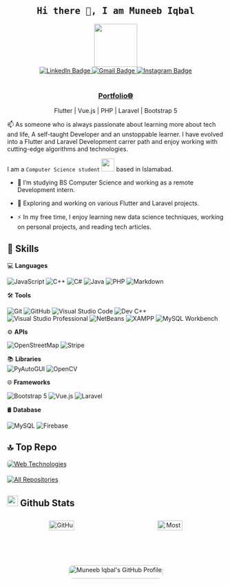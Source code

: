 <!-- ### Hi there 👋 -->

<!--
**iamarslankhalid/iamarslankhalid** is a ✨ _special_ ✨ repository because its `README.md` (this file) appears on your GitHub profile.

Here are some ideas to get you started:

- 🔭 I’m currently working on ...
- 🌱 I’m currently learning ...
- 👯 I’m looking to collaborate on ...
- 🤔 I’m looking for help with ...
- 💬 Ask me about ...
- 📫 How to reach me: ...
- 😄 Pronouns: ...
- ⚡ Fun fact: ...
-->
<!-- 📝 ***Feel free to contact me. I am always here ...*** <img src="https://media.giphy.com/media/WUlplcMpOCEmTGBtBW/giphy.gif" width="30">  [![Github](https://img.shields.io/github/followers/iamarslankhalid?label=Follow%20Me&style=social)](https://github.com/iamarslankhalid)
<br>
<br>
[![Linkedin](https://img.shields.io/badge/LinkedIn-Arslan%20Khalid-blue?logo=Linkedin&logoColor=blue&labelColor=black)](https://www.linkedin.com/in/iamarslankhalid/)
[![Mail](https://img.shields.io/badge/Gmail-marslankhalid0300@gmail.com-red?logo=Gmail&logoColor=red&labelColor=black)](mailto:marslankhalid0300@gmail.com)
<br> -->

<h2 align='center'><samp><strong>Hi there 👋, I am Muneeb Iqbal</strong></samp></h2>

<div id="header" align="center">

  <img src="https://media.giphy.com/media/M9gbBd9nbDrOTu1Mqx/giphy.gif" width="100"/>
  <div id="badges">
    <a href="https://www.linkedin.com/in/muneeb-iqbal-b55138330/">
      <img src="https://img.shields.io/badge/LinkedIn-0077B5?style=for-the-badge&logo=linkedin&logoColor=white" alt="LinkedIn Badge"/>
    </a>
    <a href="mailto:muneebiq24@gmail.com">
      <img src="https://img.shields.io/badge/Gmail-red?style=for-the-badge&logo=gmail&logoColor=white" alt="Gmail Badge"/>
    </a> 
    <a href="https://www.instagram.com/muneeb_iqbal526?igsh=ZXIzbGZ0MHNhaTFn">
      <img src="https://img.shields.io/badge/Instagram-fe4164?style=for-the-badge&logo=instagram&logoColor=white" alt="Instagram Badge"/>
    </a>
  </div>
  <br>
  <img src="https://komarev.com/ghpvc/?username=muneebiq3&style=flat-square&color=blue" alt=""/>
</div>

<h3 align='center'><strong><a href="https://www.upwork.com/freelancers/~01a657d6b0a6da59ae?mp_source=share" target="_blank">Portfolio🌐</a></strong></h3>
<p align='center'>Flutter | Vue.js | PHP | Laravel | Bootstrap 5</p>

<p align='left'> 📫 As someone who is always passionate about learning more about tech and life, A self-taught Developer and an unstoppable learner. I have evolved into a Flutter and Laravel Development carrer path and enjoy working with cutting-edge algorithms and technologies.</p>

I am a `Computer Science student` <img src="https://media.giphy.com/media/WUlplcMpOCEmTGBtBW/giphy.gif" width="30"> based in Islamabad.
- :telescope: I’m studying BS Computer Science and working as a remote Development intern.

- :seedling: Exploring and working on various Flutter and Laravel projects.

- :zap: In my free time, I enjoy learning new data science techniques, working on personal projects, and reading tech articles.

## 🚀 Skills

💻 **Languages**<br>

![JavaScript](https://img.shields.io/badge/JavaScript-F7DF1E?style=flat&logo=javascript&logoColor=black&labelColor=F7DF1E)
![C++](https://img.shields.io/badge/C++-00599C?style=flat&logo=c%2B%2B&logoColor=white&labelColor=00599C)
![C#](https://img.shields.io/badge/C%23-68217A?style=flat&logo=c-sharp&logoColor=white&labelColor=68217A)
![Java](https://img.shields.io/badge/Java-007396?style=flat&logo=java&logoColor=white&labelColor=007396)
![PHP](https://img.shields.io/badge/PHP-777BB4?style=flat&logo=php&logoColor=white&labelColor=777BB4)
![Markdown](https://img.shields.io/badge/-Markdown-000000?style=flat&logo=markdown&logoColor=white&labelColor=000000)

🛠️ **Tools** <br>

![Git](https://img.shields.io/badge/-Git-000000?style=flat&logo=git&logoColor=F05032&labelColor=000000)
![GitHub](https://img.shields.io/badge/-GitHub-181717?style=flat&logo=github&logoColor=FFFFFF&labelColor=181717)
![Visual Studio Code](https://img.shields.io/badge/-VSCode-000000?style=flat&logo=visual-studio-code&logoColor=FFFFFF&labelColor=007ACC)
![Dev C++](https://img.shields.io/badge/Dev%20C++-000000?style=flat&logo=dev-to&logoColor=white&labelColor=000000)
![Visual Studio Professional](https://img.shields.io/badge/Visual%20Studio%20Professional-5C2D91?style=flat&logo=visual-studio&logoColor=white&labelColor=5C2D91)
![NetBeans](https://img.shields.io/badge/NetBeans-CB2027?style=flat&logo=apache-netbeans-ide&logoColor=white&labelColor=CB2027)
![XAMPP](https://img.shields.io/badge/XAMPP-F97300?style=flat&logo=xampp&logoColor=white&labelColor=F97300)
![MySQL Workbench](https://img.shields.io/badge/MySQL%20Workbench-00618A?style=flat&logo=mysql&logoColor=white&labelColor=00618A)

⚙️ **APIs** <br>

![OpenStreetMap](https://img.shields.io/badge/OpenStreetMap-7E4C3C?style=flat&logo=openstreetmap&logoColor=white&labelColor=7E4C3C)
![Stripe](https://img.shields.io/badge/Stripe-6772E5?style=flat&logo=stripe&logoColor=white&labelColor=6772E5)

📚 **Libraries** <br>
![PyAutoGUI](https://img.shields.io/badge/PyAutoGUI-FF8C00?style=flat&logo=python&logoColor=white&labelColor=FF8C00)
![OpenCV](https://img.shields.io/badge/OpenCV-5C3D6B?style=flat&logo=opencv&logoColor=white&labelColor=5C3D6B)

🌐 **Frameworks** <br>

![Bootstrap 5](https://img.shields.io/badge/Bootstrap%205-7952B3?style=flat&logo=bootstrap&logoColor=white&labelColor=7952B3)
![Vue.js](https://img.shields.io/badge/Vue.js-4FC08D?style=flat&logo=vue.js&logoColor=white&labelColor=4FC08D)
![Laravel](https://img.shields.io/badge/Laravel-FF2D20?style=flat&logo=laravel&logoColor=white&labelColor=FF2D20)

🛢 **Database** <br>

![MySQL](https://img.shields.io/badge/-MySQL-4479A1?style=flat&logo=mysql&logoColor=white&labelColor=4479A1)
![Firebase](https://img.shields.io/badge/-Firebase-FFCB2B?style=flat&logo=firebase&logoColor=white&labelColor=FFCB2B)

## 🔝 **Top Repo**

<a href="https://github.com/muneebiq3/Server-Side-PHP">
    <img style="border-radius: 5px; margin-bottom: 5px;" src="https://github-readme-stats.vercel.app/api/pin/?username=muneebiq3&repo=Server-Side-PHP&theme=dark" alt="Web Technologies" />
</a>

<p align="left">
  <a href="https://github.com/muneebiq3?tab=repositories" target="_blank"><img alt="All Repositories" title="All Repositories" src="https://img.shields.io/badge/-All%20Repos-2962FF?style=for-the-badge&logo=koding&logoColor=white"/></a>
</p>

<!-- --- -->

<!--✅  **GitHub Extra Pins**

[![ReadMe Card](https://github-readme-stats.vercel.app/api/pin/?username=ahmad-sawalqeh&repo=my_resume)](https://github.com/ahmad-sawalqeh/my_resume)-->

## <img src='https://media1.giphy.com/media/du3J3cXyzhj75IOgvA/giphy.gif?cid=ecf05e47x2g034i9pzwtzzsd3xgg2w9nr94t4tflbbgo3008&rid=giphy.gif' width='25' /> **Github Stats**

<div style="display: flex; flex-wrap: wrap; justify-content: space-around; text-align: center;">
    <div style="flex: 1; min-width: 45%; margin: 10px;">
        <img style="border-radius: 10px; margin-bottom: 5px; width: 50%; height: auto;" alt="GitHub Contribution Stats" src="http://github-profile-summary-cards.vercel.app/api/cards/stats?username=muneebiq3&theme=dark" />
    </div>
    <div style="flex: 1; min-width: 45%; margin: 10px;">
        <img style="border-radius: 10px; margin-bottom: 5px; width: 50%; height: auto;" alt="Most Used Languages" src="https://github-readme-stats.vercel.app/api/top-langs/?username=muneebiq3&layout=compact&theme=dark" />
    </div>

<div style="display: flex; flex-wrap: wrap; justify-content: center; gap: 20px; text-align: center;">
    <div style="flex: 1; min-width: 48%;">
        <a href="https://github.com/muneebiq3">
            <img src="http://github-profile-summary-cards.vercel.app/api/cards/profile-details?username=muneebiq3&theme=dark" alt="Muneeb Iqbal's GitHub Profile" style="border-radius: 10px; margin-bottom: 5px; width: 100%; height: auto;" />
        </a>

<!-- <div style="display: flex; justify-content: space-between;">
 <div style="flex: 1; margin-right: 10px;">
        <img style="border-radius: 10px; margin-bottom: 5px; width: 40%; height: auto;" alt="GitHub Contribution Stats" src="https://github-contribution-stats.vercel.app/api/?username=iamarslankhalid" />
<div style="flex: 1; margin-right: 10px;">
        <img style="border-radius: 10px; margin-bottom: 5px; width: 50%; height: auto;" alt="Most Used Languages" src="https://github-readme-stats.vercel.app/api/top-langs/?username=iamarslankhalid&layout=compact" />
    
<!-- </div> -->
<!-- --- -->

<!-- <div id="header" align="center">
  <img src="https://media.giphy.com/media/M9gbBd9nbDrOTu1Mqx/giphy.gif" width="100"/>
  <div id="badges">
    <a href="https://www.linkedin.com/in/iamarslankhalid/">
      <img src="https://img.shields.io/badge/LinkedIn-0077B5?style=for-the-badge&logo=linkedin&logoColor=white" alt="LinkedIn Badge"/>
    </a>
    <a href="https://www.instagram.com/_arslan.khalid/">
      <img src="https://img.shields.io/badge/Instagram-fe4164?style=for-the-badge&logo=instagram&logoColor=white" alt="Instagram Badge"/>
    </a>
    <a href="https://Kaggle.com/iamarslankhalid">
      <img src="https://img.shields.io/badge/Kaggle-20beff?style=for-the-badge&logo=kaggle&logoColor=white" alt="Kaggle Badge"/>
    </a>
    <a href="https://twitter.com/iamarslankhalid">
      <img src="https://img.shields.io/badge/Twitter-1DA1F2?style=for-the-badge&logo=x&logoColor=white" alt="Twitter Badge"/>
    </a>
  </div>
  </br>
  <img src="https://komarev.com/ghpvc/?username=iamarslankhalid&style=flat-square&color=blue" alt=""/>
  </div>
  <h1>
    hey there
    <img src="https://media.giphy.com/media/hvRJCLFzcasrR4ia7z/giphy.gif" width="30px"/>
  </h1>
</div>
<div align="center">
  <img src="https://media.giphy.com/media/dWesBcTLavkZuG35MI/giphy.gif" width="600" height="300"/>
</div> -->

<!-- --- -->

<!-- ### About Me :
I am a `Data Science student` <img src="https://media.giphy.com/media/WUlplcMpOCEmTGBtBW/giphy.gif" width="30"> based in Islamabad.
- :telescope: I’m studying BS Computer Science and working as a remote Data Science intern.

- :seedling: Exploring and working on various Data Science and Machine Learning projects and learning Artificial Intelligence and Data Science from [codanics](https://codanics.com/).



- :zap: In my free time, I enjoy learning new data science techniques, working on personal projects, and reading tech articles.

- :mailbox: How to reach me: 

[![GitHub](https://img.shields.io/badge/GitHub-Profile-blue?style=for-the-badge&logo=github)](https://github.com/iamarslankhalid) 
[![Kaggle](https://img.shields.io/badge/Kaggle-Profile-blue?style=for-the-badge&logo=kaggle)](https://www.kaggle.com/iamarslankhalid) 
[![LinkedIn](https://img.shields.io/badge/LinkedIn-Profile-blue?style=for-the-badge&logo=linkedin)](https://www.linkedin.com/in/iamarslankhalid)  
[![Twitter/X](https://img.shields.io/badge/Twitter-Profile-blue?style=for-the-badge&logo=twitter)](https://twitter.com/iamarslankhalid) 
[![Instagram](https://img.shields.io/badge/Instagram-Profile-blue?style=for-the-badge&logo=instagram)](https://www.instagram.com/_arslan.khalid) 
[![Email](https://img.shields.io/badge/Email-Contact%20Me-red?style=for-the-badge&logo=email)](mailto:marslankhalid0300@gmail.com) -->

<!-- --- -->

<!-- ### 💻 Languages and Tools

<p align="center">
      <img src="https://www.vectorlogo.zone/logos/python/python-icon.svg" alt="python" width="55" height="55"/>
      <img src="https://www.vectorlogo.zone/logos/git-scm/git-scm-icon.svg" alt="git" width="55" height="55"/>
      <img src="https://www.vectorlogo.zone/logos/github/github-icon.svg" alt="github" width="55" height="55"/>
      <img src="https://www.vectorlogo.zone/logos/visualstudio_code/visualstudio_code-icon.svg" alt="vscode" width="55" height="55"/>
      <img src="https://www.vectorlogo.zone/logos/jupyter/jupyter-icon.svg" alt="jupyter" width="55" height="55"/>
      <img src="https://www.vectorlogo.zone/logos/markdown-here/markdown-here-icon.svg" alt="markdown" width="55" height="55"/>
      <img src="https://www.vectorlogo.zone/logos/mysql/mysql-icon.svg" alt="mysql" width="55" height="55"/>
      <img src="https://www.vectorlogo.zone/logos/microsoft_powerbi/microsoft_powerbi-icon.svg" alt="powerbi" width="55" height="55"/>
</p> -->

<!-- ![Git](https://img.shields.io/badge/-Git-000000?style=flat&logo=git&logoColor=F05032&labelColor=ffffff)
![GitHub](https://img.shields.io/badge/-GitHub-000000?style=flat&logo=github&logoColor=000000&labelColor=ffffff)
![Visual Studio Code](https://img.shields.io/badge/-VSCode-000000?style=flat&logo=visual-studio-code&labelColor=007ACC)
![Python](https://img.shields.io/badge/-Python-000000?style=flat&logo=python&logoColor=white&labelColor=3776AB)
![markdown](https://img.shields.io/badge/-markdown-000000?style=flat&logo=markdown&logoColor=white&labelColor=000000)
![Jupyter](https://img.shields.io/badge/-Jupyter-000000?style=flat&logo=jupyter&logoColor=white&labelColor=FFC012)
![MySQL](https://img.shields.io/badge/-MySQL-000000?style=flat&logo=mysql&labelColor=ffffff)
![Power BI](https://img.shields.io/badge/-Power%20BI-000000?style=flat&logo=powerbi&logoColor=white&labelColor=F2C811)
![Tableau](https://img.shields.io/badge/-Tableau-000000?style=flat&logo=tableau&logoColor=white&labelColor=E97627) -->

<!-- ### 📚 Working on

![pandas](https://img.shields.io/badge/-pandas-000000?style=flat&logo=pandas&logoColor=white&labelColor=150458)
![numpy](https://img.shields.io/badge/-numpy-000000?style=flat&logo=numpy&logoColor=white&labelColor=013243)
![matplotlib](https://img.shields.io/badge/-matplotlib-000000?style=flat&logo=matplotlib&logoColor=white&labelColor=11557C)
![scipy](https://img.shields.io/badge/-scipy-000000?style=flat&logo=scipy&logoColor=white&labelColor=8CAAE6)
![scikit-learn](https://img.shields.io/badge/-scikit--learn-000000?style=flat&logo=scikit-learn&logoColor=white&labelColor=F7931E)
![TensorFlow](https://img.shields.io/badge/-TensorFlow-000000?style=flat&logo=tensorflow&logoColor=white&labelColor=FF6F00)
![Keras](https://img.shields.io/badge/-Keras-000000?style=flat&logo=Keras&logoColor=white&labelColor=FF0000)
![PyTorch](https://img.shields.io/badge/-PyTorch-000000?style=flat&logo=pytorch&logoColor=white&labelColor=EE4C2C)
![Streamlit](https://img.shields.io/badge/-Streamlit-000000?style=flat&logo=streamlit&logoColor=white&labelColor=FF4B4B)
![Python (Django)](https://img.shields.io/badge/-Python%20(Django)-000000?style=flat&logo=django&logoColor=white&labelColor=092E20)
![Python (Flask)](https://img.shields.io/badge/-Python%20(Flask)-000000?style=flat&logo=flask&logoColor=white&labelColor=000000) -->

<!-- --- -->

<!-- ### <img src='https://media1.giphy.com/media/du3J3cXyzhj75IOgvA/giphy.gif?cid=ecf05e47x2g034i9pzwtzzsd3xgg2w9nr94t4tflbbgo3008&rid=giphy.gif' width='25' /> Github Stats

<div style="display: flex; justify-content: space-between;">
 <div style="flex: 1; margin-right: 10px;">
        <img style="border-radius: 10px; margin-bottom: 5px; width: 50%; height: auto;" alt="GitHub Contribution Stats" src="https://github-contribution-stats.vercel.app/api/?username=iamarslankhalid" />
        <img style="border-radius: 10px; margin-bottom: 5px; width: 50%; height: auto;" alt="GitHub Contribution Stats" src="https://github-readme-streak-stats.herokuapp.com/?user=iamarslankhalid" />
        <img style="border-radius: 10px; margin-bottom: 5px; width: 50%; height: auto;" alt="GitHub Contribution Stats" src="https://github-readme-stats.vercel.app/api/top-langs/?username=iamarslankhalid&layout=compact&theme=default" />

### 📶 Contribution Graph
<div style="flex: 1; margin-right: 10px;">
        <img style="border-radius: 10px; margin-bottom: 5px; width: 100%; height: auto;" alt="GitHub Contribution Stats" src="https://ghchart.rshah.org/iamarslankhalid" />
</div>

### 🔝 Top Contributed Repo
<div style="flex: 1; margin-right: 10px;">
        <img style="border-radius: 10px; margin-bottom: 5px; width: 80%; height: auto;" alt="GitHub Contribution Stats" src="https://github-contributor-stats.vercel.app/api?username=iamarslankhalid&limit=5&theme=default&combine_all_yearly_contributions=true" />
</div> -->

<!-- --- -->
